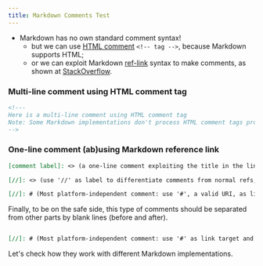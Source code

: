 ```yaml
---
title: Markdown Comments Test
---
```


- Markdown has no own standard comment syntax!
  - but we can use [HTML comment](https://developer.mozilla.org/en-US/docs/Web/HTML/Guides/Comments) `<!-- tag -->`, because Markdown supports HTML;
  - or we can exploit Markdown [ref-link](https://www.markdownguide.org/basic-syntax/#reference-style-links) syntax to make comments, as shown at [StackOverflow](https://stackoverflow.com/a/20885980).

### Multi-line comment using HTML comment tag
```md
<!---
Here is a multi-line comment using HTML comment tag
Note: Some Markdown implementations don't process HTML comment tags properly, including old versions of GitHub.
-->
```
<!---
Here is a multi-line comment using HTML comment tag
Note: Some Markdown implementations don't process HTML comment tags properly, including old versions of GitHub.
-->

### One-line comment (ab)using Markdown reference link
```md
[comment label]: <> (a one-line comment exploiting the title in the link reference definition)
```
[comment label]: <> (a one-line comment exploiting the title in the link reference definition)
```md
[//]: <> (use '//' as label to differentiate comments from normal refs, not to accidentally appear in the main text)
```
[//]: <> (use '//' as label to differentiate comments from normal refs, not to accidentally appear in the main text)
```md
[//]: # (Most platform-independent comment: use '#', a valid URI, as link target, because some implementations reject '<>')
```
[//]: # (Most platform-independent comment: use '#', a valid URI, as link target, because some implementations reject '<>')

Finally, to be on the safe side, this type of comments should be separated from other parts by blank lines (before and after).

```md

[//]: # (Most platform-independent comment: use '#' as link target and separated by blank lines)

```

[//]: # (Most platform-independent comment: use '#' as link target and separated by blank lines)

Let's check how they work with different Markdown implementations.
